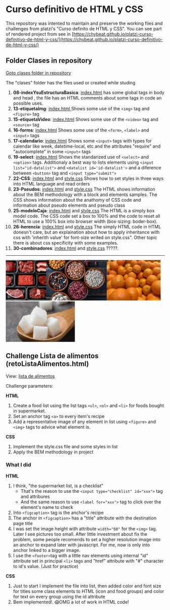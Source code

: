 # Curso definitivo de HTML y CSS

This repository was intented to maintain and preserve the working files and challenges from platzi's "Curso definito de HTML y CSS". You can see part of rendered project from see in [https://chybeat.github.io/platzi-curso-definitivo-de-html-y-css/](https://chybeat.github.io/platzi-curso-definitivo-de-html-y-css/)

## Folder Clases in repository

[Goto clases folder in repository](https://github.com/chybeat/platzi-curso-definitivo-de-html-y-css/tree/main/clases)

The "clases" folder has the files used or created while studing

1. **08-indexYsuEstructuraBasica**: [index.html](https://github.com/chybeat/platzi-curso-definitivo-de-html-y-css/blob/main/clases/08-indexYsuEstructuraBasica/index.html "View code for indexYsuEstructuraBasica on index.html") has some global tags in body and head , the file has an HTML comments about some tags in code an possible uses.
1. **13-etiquetaImg**: [index.html ](https://github.com/chybeat/platzi-curso-definitivo-de-html-y-css/blob/main/clases/13-etiquetaImg/index.html "View code for etiquetaImg on index.html") Shows some use of the `<img>` tag and `<figure>` tag
1. **15-etiquetaVideo**: [index.html](https://github.com/chybeat/platzi-curso-definitivo-de-html-y-css/blob/main/clases/15-etiquetaVideo/index.html "View code for etiquetaVideo on index.html") Shows some use of the `<video>` tag and `<source>` tag
1. **16-forms**: [index.html](https://github.com/chybeat/platzi-curso-definitivo-de-html-y-css/blob/main/clases/16-forms/index.html "View code for forms on index.html") Shows some use of the `<form>`, `<label>` and `<input>` tags
1. **17-calendario**: [index.html](https://github.com/chybeat/platzi-curso-definitivo-de-html-y-css/blob/main/clases/16-calendario/index.html "View code for calendario on index.html") Shows some `<input>` tags with types for calendar like week, datetime-local, etc and the attributes "require" and "autocomplete" in some `<input>` tags
1. **19-select**: [index.html](https://github.com/chybeat/platzi-curso-definitivo-de-html-y-css/blob/main/clases/19-select/index.html "View code for select tag on index.html") Shows the standarized use of `<select>` and `<option>` tags. Additionaly a best way to lists elements using `<input list="id-datalist">` and `<datalist id='id-datalist'>` and a diference between `<button>` tag and `<input type="submit">`
1. **22-CSS**: [index.html](https://github.com/chybeat/platzi-curso-definitivo-de-html-y-css/blob/main/clases/22-CSS/index.html "View how to apply CSS code to index.html") and [style.css](https://github.com/chybeat/platzi-curso-definitivo-de-html-y-css/blob/main/clases/22-CSS/style.css "View part of the CSS code applied in index.html") Shows how to set styles in three ways into HTML language and read orders
1. **23-Pseudos**: [index.html](https://github.com/chybeat/platzi-curso-definitivo-de-html-y-css/blob/main/clases/23-Pseudos/index.html "View the BEM metodology in index.html") and [style.css](https://github.com/chybeat/platzi-curso-definitivo-de-html-y-css/blob/main/clases/23-Pseudos/style.css "View the CSS code applied in index.html") The HTML shows information about the BEM methodology with a block and elements samples. The CSS shows information about the anathomy of CSS code and information about pseudo elements and pseudo class
1. **25-modeloCaja**: [index.html](https://github.com/chybeat/platzi-curso-definitivo-de-html-y-css/blob/main/clases/25-modeloCaja/index.html "View simply HTML box model on index.html") and [style.css](https://github.com/chybeat/platzi-curso-definitivo-de-html-y-css/blob/main/clases/25-modeloCaja/style.css "View box model CSS code to use the mox model of HTML code from index.html") The HTML is a simply box model code. The CSS code set a box to 100% and the code to reset all HTML to use a 100% box into browser width (box-sizing: boder-box).
1. **26-herencia**: [index.html](https://github.com/chybeat/platzi-curso-definitivo-de-html-y-css/blob/main/clases/26-herencia/index.html "View a simply HTML code") and [style.css](https://github.com/chybeat/platzi-curso-definitivo-de-html-y-css/blob/main/clases/26-herencia/style.css "a CSS inherith value applied") The simply HTML code in HTML donesn't care, but an explaination about how to apply inheritance with css with 'inherith value' for font-size writed on style.css". Other topic there is about css specificity with some examples.
1. **30-combinadores**: [index.html](https://github.com/chybeat/platzi-curso-definitivo-de-html-y-css/blob/main/clases/30-combinadores/index.html "?????") and [style.css](https://github.com/chybeat/platzi-curso-definitivo-de-html-y-css/blob/main/clases/30-combinadores/style.css "????") ?????.

---

![Carnes](retos/listaAlimentos/img/alimentos/carne-de-res-small.jpg)![granos](retos/listaAlimentos/img/alimentos/frijol-small.jpg)![frutas](retos/listaAlimentos/img/alimentos/naranja-small.jpg)![condimentos](retos/listaAlimentos/img/alimentos/azucar-small.jpg)

## Challenge Lista de alimentos (retoListaAlimentos.html)

View: [lista de alimentos](https://chybeat.github.io/platzi-curso-definitivo-de-html-y-css/retos/listaAlimentos/index.html)

Challenge parameters:

**HTML**

1. Create a food list using the list tags `<ul>`, `<ol>` and `<li>` for foods bought in supermarket.
1. Set an anchor tag `<a>` to every item's recipe
1. Add a representative image of any element in list using `<figure>` and `<img>` tags to advice what element is.

**CSS**

1. Implement the style.css file and some styles in list
1. Apply the BEM methodology in project

### What I did

**HTML**

1. I think, "the supermarket list, is a checklist"
    - That's the reason to use the `<input type="checklist" id="xxx">` tag and attribures
    - And the same reason to use `<label for="xxx">` tag to click over the element's name to check
1. Into `<figcaption>` tag is the anchor's recipe
1. The anchor in `<figcaption>` has a "title" attribute with the destination page title
1. I was set the image height with attribute `width="60"` for the `<img>` tag. Later I see pictures too small. After little investment about fix the problem, some people recomends to set a higher resolution image into an anchor to expand later with javascript. For me, now is only into anchor linked to a bigger image.
1. I use the `<footer>`tag with a little nav elements using internal "id" attribute set in principal `<li>` tags and "href" attribute with "#" character to id's value. (Just for practice)

**CSS**

1. Just to start I implement the file into list, then added color and font size for titles some class elements to HTML (icon and food groups) and color for text on every group using the id attribute
1. Bem implemented!. 😱OMG a lot of work in HTML code!
